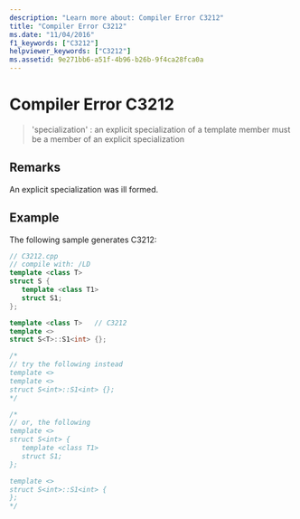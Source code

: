```yaml
---
description: "Learn more about: Compiler Error C3212"
title: "Compiler Error C3212"
ms.date: "11/04/2016"
f1_keywords: ["C3212"]
helpviewer_keywords: ["C3212"]
ms.assetid: 9e271bb6-a51f-4b96-b26b-9f4ca28fca0a
---
```

# Compiler Error C3212

> 'specialization' : an explicit specialization of a template member must be a member of an explicit specialization

## Remarks

An explicit specialization was ill formed.

## Example

The following sample generates C3212:

```cpp
// C3212.cpp
// compile with: /LD
template <class T>
struct S {
   template <class T1>
   struct S1;
};

template <class T>   // C3212
template <>
struct S<T>::S1<int> {};

/*
// try the following instead
template <>
template <>
struct S<int>::S1<int> {};
*/

/*
// or, the following
template <>
struct S<int> {
   template <class T1>
   struct S1;
};

template <>
struct S<int>::S1<int> {
};
*/
```

